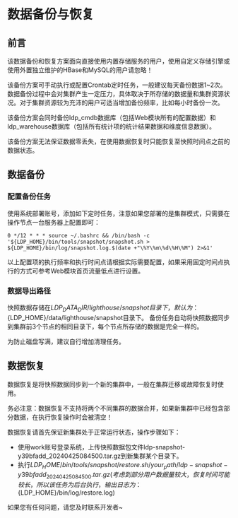 # 数据备份与恢复

## 前言

该数据备份和恢复方案面向直接使用内置存储服务的用户，使用自定义存储引擎或使用外置独立维护的HBase和MySQL的用户请忽略！

该备份方案可手动执行或配置Crontab定时任务，一般建议每天备份数据1~2次。数据备份过程中会对集群产生一定压力，具体取决于所存储的数据量和集群资源状况。对于集群资源较为充沛的用户可适当增加备份频率，比如每小时备份一次。

该备份方案会同时备份ldp_cmdb数据库（包括Web模块所有的配置数据）和ldp_warehouse数据库（包括所有统计项的统计结果数据和维度信息数据）。

该备份方案无法保证数据零丢失，在使用数据恢复时只能恢复至快照时间点之前的数据状态。

## 数据备份

### 配置备份任务

使用系统部署账号，添加如下定时任务，注意如果您部署的是集群模式，只需要在操作节点一台服务器上配置即可：

```
0 */12 * * * source ~/.bashrc && /bin/bash -c '${LDP_HOME}/bin/tools/snapshot/snapshot.sh > ${LDP_HOME}/bin/log/snapshot.log.$(date +"\%Y\%m\%d\%H\%M") 2>&1'
```

以上配置项的执行频率和执行时间点请根据实际需要配置，如果采用固定时间点执行的方式可参考Web模块首页流量低点进行设置。

### 数据导出路径

快照数据存储在${LDP_DATA_DIR}/lighthouse/snapshot目录下，默认为：${LDP_HOME}/data/lighthouse/snapshot目录下。
备份任务自动将快照数据同步到集群前3个节点的相同目录下，每个节点所存储的数据是完全一样的。

为防止磁盘写满，建议自行增加清理任务。

## 数据恢复

数据恢复是将快照数据同步到一个新的集群中，一般在集群迁移或故障恢复时使用。

务必注意：数据恢复不支持将两个不同集群的数据合并，如果新集群中已经包含部分数据，在执行恢复操作时会被清空！

数据恢复请首先保证新集群处于正常运行状态，操作步骤如下：

+ 使用work账号登录系统，上传快照数据包文件ldp-snapshot-y39bfadd_20240425084500.tar.gz到新集群某个目录下。
+ 执行${LDP_HOME}/bin/tools/snapshot/restore.sh  /your_path/ldp-snapshot-y39bfadd_20240425084500.tar.gz  
  (考虑到部分用户数据量较大，恢复时间可能较长，所以该任务为后台执行，输出日志为：${LDP_HOME}/bin/log/restore.log)
  
如果您有任何问题，请您及时联系开发者~
